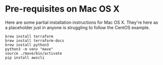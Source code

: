 Pre-requisites on Mac OS X
==========

Here are some partial installation instructions for Mac OS X.  They're here as a placeholder just in anyone is struggling to follow the CentOS example.

```
brew install terraform
brew install terraform-docs
brew install python3
python3 -m venv "mave"
source ./mave/bin/activate
pip install awscli
```
